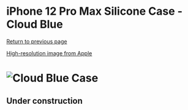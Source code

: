 # iPhone 12 Pro Max Silicone Case - Cloud Blue

[Return to previous page](/iphone_12)

[High-resolution image from Apple](https://store.storeimages.cdn-apple.com/8756/as-images.apple.com/is//MKTY3?wid=4500&hei=4500&fmt=png)

# ![Cloud Blue Case](/everyphone/MKTY3.png)

## Under construction
